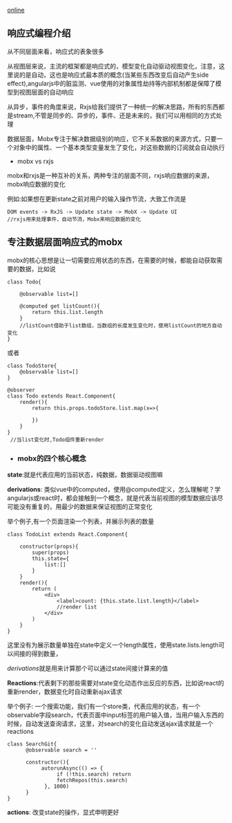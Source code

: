 [online](https://xiyuyizhi.github.io/react-mobx-gitrepos-search/)

## 响应式编程介绍

从不同层面来看，响应式的表象很多

从视图层来说，主流的框架都是响应式的，模型变化自动驱动视图变化，注意，这里说的是自动，这也是响应式最本质的概念(当某些东西改变后自动产生side effect),angularjs中的脏监测、vue使用的对象属性劫持等内部机制都是保障了模型到视图层面的自动响应

从异步，事件的角度来说，Rxjs给我们提供了一种统一的解决思路，所有的东西都是stream,不管是同步的、异步的，事件、还是未来的，我们可以用相同的方式处理

数据层面，Mobx专注于解决数据级别的响应，它不关系数据的来源方式，只要一个对象中的属性、一个基本类型变量发生了变化，对这些数据的订阅就会自动执行

- mobx vs rxjs

mobx和rxjs是一种互补的关系，两种专注的层面不同，rxjs响应数据的来源，mobx响应数据的变化

例如:如果想在更新state之前对用户的输入操作节流，大致工作流是

```
DOM events -> RxJS -> Update state -> MobX -> Update UI
//rxjs用来处理事件，自动节流，Mobx来响应数据的变化
```


## 专注数据层面响应式的mobx

mobx的核心思想是让一切需要应用状态的东西，在需要的时候，都能自动获取需要的数据，比如说

```
class Todo{

    @observable list=[]

    @computed get listCount(){
        return this.list.length
    }
    //listCount借助于list数组，当数组的长度发生变化时，使用listCount的地方自动变化
}
```

或者

```
class TodoStore{
    @observable list=[]
}

@observer
class Todo extends React.Component{
    render(){
        return this.props.todoStore.list.map(x=>{
            
        })
    }
}
 //当list变化时,Todo组件重新render
```

- ### mobx的四个核心概念

**state**:就是代表应用的当前状态，纯数据，数据驱动视图嘛

**derivations**: 类似vue中的computed，使用@computed定义，怎么理解呢？学angularjs或react时，都会接触到一个概念，就是代表当前视图的模型数据应该尽可能没有重复的，用最少的数据来保证视图的正常变化

举个例子,有一个页面渲染一个列表，并展示列表的数量

```
class TodoList extends React.Component{

    constructor(props){
        super(props)
        this.state={
            list:[]
        }
    }
    render(){
        return (
            <div>
                <label>count: {this.state.list.length}</label>
                //render list
            </div>
        )
    }
}

```

这里没有为展示数量单独在state中定义一个length属性，使用state.lists.length可以间接的得到数量，

*derivations*就是用来计算那个可以通过state间接计算来的值

**Reactions**:代表剩下的那些需要对state变化动态作出反应的东西，比如说react的重新render，数据变化时自动重新ajax请求

举个例子: 一个搜索功能，我们有一个store类，代表应用的状态，有一个observable字段search，代表页面中input标签的用户输入值，当用户输入东西的时候，自动发送查询请求，这里，对search的变化自动发送ajax请求就是一个 reactions

```
class SearchGit{
      @observable search = ''

      constructor(){
           autorunAsync(() => {
                if (!this.search) return
                fetchRepos(this.search)
            }, 1000)
      }
}
```

**actions**: 改变state的操作，显式申明更好

